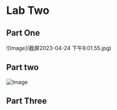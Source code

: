 # **Lab Two**

## Part One

![Image](截屏2023-04-24 下午9.01.55.jpg)

## Part two

![Image]()

## Part Three
